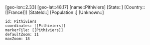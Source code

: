 ﻿---
location: [48.17,2.33]
mapzoom: [7,12] 
mapmarker: city 
type: City
tags:
- geo/City


SpocWebEntityId: 33392
isDeleted: false
confidential: public

---
[geo-lon::2.33]
[geo-lat::48.17]
[name::Pithiviers]
[State::]
[Country::[[France]]]
[StateId::]
[Population::]
[Unknown::]


```leaflet
id: Pithiviers
coordinates: [[Pithiviers]]
markerFile: [[Pithiviers]]
defaultZoom: 11 
maxZoom: 18
```
